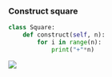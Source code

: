 ### Construct square

```.py
class Square:
    def construct(self, n):
        for i in range(n):
            print("+"*n)
```

![](quiz66py.png)
